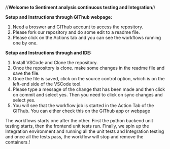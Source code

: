 //**Welcome to Sentiment analysis continuous testing and Integration**//

**Setup and Instructions through GIThub webpage:**
1. Need a broswer and GIThub account to access the repository.
2. Please fork our repository and do some edit to a readme file.
3. Please click on the Actions tab and you can see the workflows running one by one.

**Setup and Instructions through and IDE:**
1. Install VSCode and Clone the repository.
2. Once the repository is clone. make some changes in the readme file and save the file.
3. Once the file is saved, click on the source control option, which is on the left-end side of the VSCode tool.
4. Please type a message of the change that has been made and then click on commit and select yes. Then you need to click on sync changes and select yes.
5. You will see that the workflow job is started in the Action Tab of the GIThub. You can either check this on the GIThub app or webpage

The workflows starts one after the other. First the python backend unit testing starts, then the frontend unit tests run. 
Finally, we spin up the Integration environment and running all the unit tests and Integration testing and once all the tests pass, the workflow will stop and remove the containers.!
